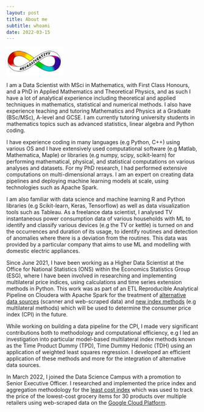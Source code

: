 ```yaml
---
layout: post
title: About me
subtitle: whoami
date: 2022-03-15
---
```

<img src="/assets/img/neurodiversity.png" alt="isolated" width="150"/>

I am a Data Scientist with MSci in Mathematics, with First Class Honours, and a PhD in Applied Mathematics and Theoretical Physics, and as such I have a lot of analytical experience including theoretical and applied techniques in mathematics, statistical and numerical methods. I also have experience teaching and tutoring Mathematics and Physics at a Graduate (BSc/MSc), A-level and GCSE. I am currently tutoring university students in mathematics topics such as advanced statistics, linear algebra and Python coding.

I have experience coding in many languages (e.g Python, C++) using various OS and I have extensively used computational software (e.g Matlab, Mathematica, Maple) or libraries (e.g numpy, scipy, scikit-learn) for performing mathematical, physical, and statistical computations on various analyses and datasets. For my PhD research, I had performed extensive computations on multi-dimensional arrays. I am an expert on creating data pipelines and deploying machine learning models at scale, using technologies such as Apache Spark.

I am also familiar with data science and machine learning R and Python libraries (e.g Scikit-learn, Keras, Tensorflow) as well as data visualization tools such as Tableau. As a freelance data scientist, I analysed TV instantaneous power consumption data of various households with ML to identify and classify various devices (e.g the TV or kettle) is turned on and the occurrences and duration of its usage, to identify routines and detection of anomalies where there is a deviation from the routines. This data was provided by a particular company that aims to use ML and modelling with domestic electric appliances.

Since June 2021, I have been working as a Higher Data Scientist at the Office for National Statistics (ONS) within the Economics Statistics Group (ESG), where I have been involved in researching and implementing multilateral price indices, using calculations and time series extension methods in Python. This work was as part of an ETL Reproducible Analytical Pipeline on Cloudera with Apache Spark for the treatment of [alternative data sources](https://www.ons.gov.uk/economy/inflationandpriceindices/articles/introducingalternativedataintoconsumerpricestatisticsaggregationandweights/2021-11-09) (scanner and web-scraped data) and [new index methods](https://www.ons.gov.uk/economy/inflationandpriceindices/articles/newindexnumbermethodsinconsumerpricestatistics/2020-09-01) (e.g multilateral methods) which will be used to determine the consumer price index (CPI) in the future. 

While working on building a data pipeline for the CPI, I made very significant contributions both to methodology and computational efficiency, e.g I led an investigation into particular model-based multilateral index methods known as the Time Product Dummy (TPD), Time Dummy Hedonic (TDH) using an application of weighted least squares regression. I developed an efficient application of these methods and more for the integration of alternative data sources.

In March 2022, I joined the Data Science Campus with a promotion to Senior Executive Officer. I researched and implemented the price index and aggregation methodology for the [least cost index](https://www.ons.gov.uk/economy/inflationandpriceindices/articles/trackingthelowestcostgroceryitemsukexperimentalanalysis/april2021toapril2022) which was used to track the price of the lowest-cost grocery items for 30 products over multiple retailers using web-scraped data on the [Google Cloud Platform](https://cloud.google.com/).